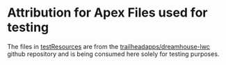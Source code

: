 # Attribution for Apex Files used for testing
The files in [testResources]() are from the [trailheadapps/dreamhouse-lwc](https://github.com/trailheadapps/dreamhouse-lwc) github repository and is being consumed here solely for testing purposes.

